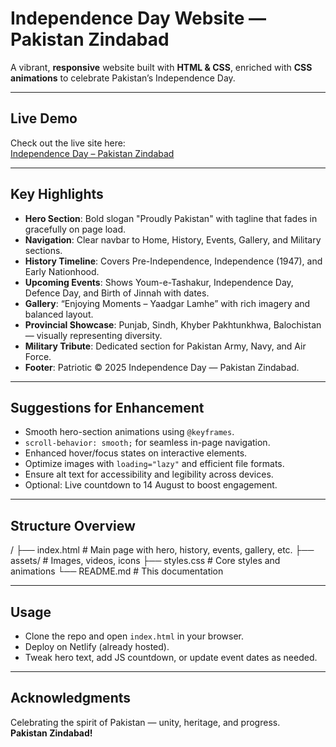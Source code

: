 # Independence Day Website — Pakistan Zindabad

A vibrant, **responsive** website built with **HTML & CSS**, enriched with **CSS animations** to celebrate Pakistan’s Independence Day.

---

##  Live Demo

Check out the live site here:  
[Independence Day – Pakistan Zindabad](https://independance-day-pakistan-usama.netlify.app/)

---

##  Key Highlights

- **Hero Section**: Bold slogan "Proudly Pakistan" with tagline that fades in gracefully on page load.
- **Navigation**: Clear navbar to Home, History, Events, Gallery, and Military sections.
- **History Timeline**: Covers Pre-Independence, Independence (1947), and Early Nationhood.
- **Upcoming Events**: Shows Youm-e-Tashakur, Independence Day, Defence Day, and Birth of Jinnah with dates.
- **Gallery**: “Enjoying Moments – Yaadgar Lamhe” with rich imagery and balanced layout.
- **Provincial Showcase**: Punjab, Sindh, Khyber Pakhtunkhwa, Balochistan — visually representing diversity.
- **Military Tribute**: Dedicated section for Pakistan Army, Navy, and Air Force.
- **Footer**: Patriotic © 2025 Independence Day — Pakistan Zindabad.

---

##  Suggestions for Enhancement

- Smooth hero-section animations using `@keyframes`.
- `scroll-behavior: smooth;` for seamless in-page navigation.
- Enhanced hover/focus states on interactive elements.
- Optimize images with `loading="lazy"` and efficient file formats.
- Ensure alt text for accessibility and legibility across devices.
- Optional: Live countdown to 14 August to boost engagement.

---

##  Structure Overview

/
├── index.html # Main page with hero, history, events, gallery, etc.
├── assets/ # Images, videos, icons
├── styles.css # Core styles and animations
└── README.md # This documentation


---

##  Usage

- Clone the repo and open `index.html` in your browser.
- Deploy on Netlify (already hosted).
- Tweak hero text, add JS countdown, or update event dates as needed.

---

##  Acknowledgments

Celebrating the spirit of Pakistan — unity, heritage, and progress.  
**Pakistan Zindabad!**

